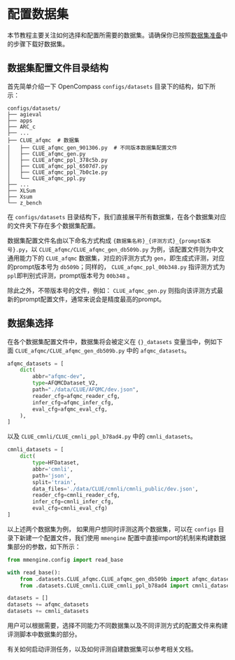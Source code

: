# 配置数据集

本节教程主要关注如何选择和配置所需要的数据集。请确保你已按照[数据集准备](../get_started.md#数据集准备)中的步骤下载好数据集。

## 数据集配置文件目录结构

首先简单介绍一下 OpenCompass `configs/datasets` 目录下的结构，如下所示：

```text
configs/datasets/
├── agieval
├── apps
├── ARC_c
├── ...
├── CLUE_afqmc  # 数据集
│   ├── CLUE_afqmc_gen_901306.py  # 不同版本数据集配置文件
│   ├── CLUE_afqmc_gen.py
│   ├── CLUE_afqmc_ppl_378c5b.py
│   ├── CLUE_afqmc_ppl_6507d7.py
│   ├── CLUE_afqmc_ppl_7b0c1e.py
│   └── CLUE_afqmc_ppl.py
├── ...
├── XLSum
├── Xsum
└── z_bench
```

在 `configs/datasets` 目录结构下，我们直接展平所有数据集，在各个数据集对应的文件夹下存在多个数据集配置。

数据集配置文件名由以下命名方式构成 `{数据集名称}_{评测方式}_{prompt版本号}.py`，以 `CLUE_afqmc/CLUE_afqmc_gen_db509b.py` 为例，该配置文件则为中文通用能力下的 `CLUE_afqmc` 数据集，对应的评测方式为 `gen`，即生成式评测，对应的prompt版本号为 `db509b`；同样的， `CLUE_afqmc_ppl_00b348.py` 指评测方式为`ppl`即判别式评测，prompt版本号为 `00b348` 。

除此之外，不带版本号的文件，例如： `CLUE_afqmc_gen.py` 则指向该评测方式最新的prompt配置文件，通常来说会是精度最高的prompt。

## 数据集选择

在各个数据集配置文件中，数据集将会被定义在 `{}_datasets` 变量当中，例如下面 `CLUE_afqmc/CLUE_afqmc_gen_db509b.py` 中的 `afqmc_datasets`。

```python
afqmc_datasets = [
    dict(
        abbr="afqmc-dev",
        type=AFQMCDataset_V2,
        path="./data/CLUE/AFQMC/dev.json",
        reader_cfg=afqmc_reader_cfg,
        infer_cfg=afqmc_infer_cfg,
        eval_cfg=afqmc_eval_cfg,
    ),
]
```

以及 `CLUE_cmnli/CLUE_cmnli_ppl_b78ad4.py` 中的 `cmnli_datasets`。

```python
cmnli_datasets = [
    dict(
        type=HFDataset,
        abbr='cmnli',
        path='json',
        split='train',
        data_files='./data/CLUE/cmnli/cmnli_public/dev.json',
        reader_cfg=cmnli_reader_cfg,
        infer_cfg=cmnli_infer_cfg,
        eval_cfg=cmnli_eval_cfg)
]
```

以上述两个数据集为例， 如果用户想同时评测这两个数据集，可以在 `configs` 目录下新建一个配置文件，我们使用  `mmengine` 配置中直接import的机制来构建数据集部分的参数，如下所示：

```python
from mmengine.config import read_base

with read_base():
    from .datasets.CLUE_afqmc.CLUE_afqmc_gen_db509b import afqmc_datasets
    from .datasets.CLUE_cmnli.CLUE_cmnli_ppl_b78ad4 import cmnli_datasets

datasets = []
datasets += afqmc_datasets
datasets += cmnli_datasets
```

用户可以根据需要，选择不同能力不同数据集以及不同评测方式的配置文件来构建评测脚本中数据集的部分。

有关如何启动评测任务，以及如何评测自建数据集可以参考相关文档。
